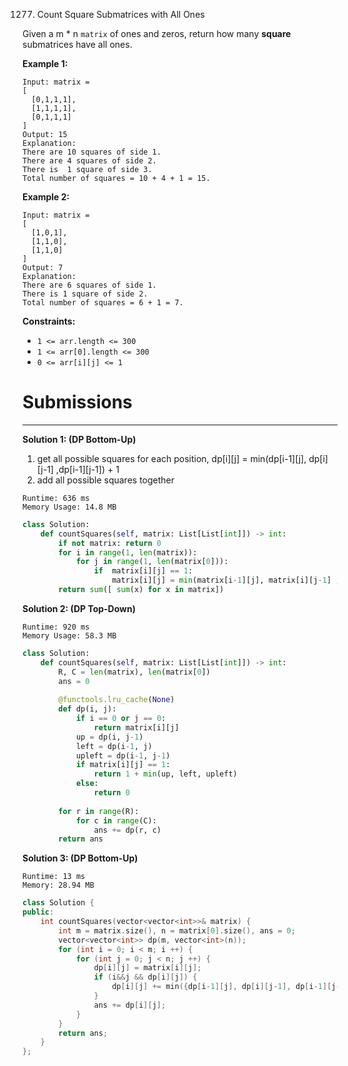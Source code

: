 1277. Count Square Submatrices with All Ones

Given a m * n `matrix` of ones and zeros, return how many **square** submatrices have all ones.

 

**Example 1:**
```
Input: matrix =
[
  [0,1,1,1],
  [1,1,1,1],
  [0,1,1,1]
]
Output: 15
Explanation: 
There are 10 squares of side 1.
There are 4 squares of side 2.
There is  1 square of side 3.
Total number of squares = 10 + 4 + 1 = 15.
```

**Example 2:**
```
Input: matrix = 
[
  [1,0,1],
  [1,1,0],
  [1,1,0]
]
Output: 7
Explanation: 
There are 6 squares of side 1.  
There is 1 square of side 2. 
Total number of squares = 6 + 1 = 7.
``` 

**Constraints:**

* `1 <= arr.length <= 300`
* `1 <= arr[0].length <= 300`
* `0 <= arr[i][j] <= 1`

# Submissions
---
**Solution 1: (DP Bottom-Up)**

1. get all possible squares for each position, dp[i][j] = min(dp[i-1][j], dp[i][j-1] ,dp[i-1][j-1]) + 1
1. add all possible squares together

```
Runtime: 636 ms
Memory Usage: 14.8 MB
```
```python
class Solution:
    def countSquares(self, matrix: List[List[int]]) -> int:
        if not matrix: return 0
        for i in range(1, len(matrix)):
            for j in range(1, len(matrix[0])):
                if  matrix[i][j] == 1:
                    matrix[i][j] = min(matrix[i-1][j], matrix[i][j-1] ,matrix[i-1][j-1]) + 1
        return sum([ sum(x) for x in matrix])  
```

**Solution 2: (DP Top-Down)**
```
Runtime: 920 ms
Memory Usage: 58.3 MB
```
```python
class Solution:
    def countSquares(self, matrix: List[List[int]]) -> int:
        R, C = len(matrix), len(matrix[0])
        ans = 0
        
        @functools.lru_cache(None)
        def dp(i, j):
            if i == 0 or j == 0:
                return matrix[i][j]
            up = dp(i, j-1)
            left = dp(i-1, j)
            upleft = dp(i-1, j-1)
            if matrix[i][j] == 1:
                return 1 + min(up, left, upleft)
            else:
                return 0
        
        for r in range(R):
            for c in range(C):
                ans += dp(r, c)
        return ans
```

**Solution 3: (DP Bottom-Up)**
```
Runtime: 13 ms
Memory: 28.94 MB
```
```c++
class Solution {
public:
    int countSquares(vector<vector<int>>& matrix) {
        int m = matrix.size(), n = matrix[0].size(), ans = 0;
        vector<vector<int>> dp(m, vector<int>(n));
        for (int i = 0; i < m; i ++) {
            for (int j = 0; j < n; j ++) {
                dp[i][j] = matrix[i][j];
                if (i&&j && dp[i][j]) {
                    dp[i][j] += min({dp[i-1][j], dp[i][j-1], dp[i-1][j-1]});
                }
                ans += dp[i][j];
            }
        }
        return ans;
    }
};
```
